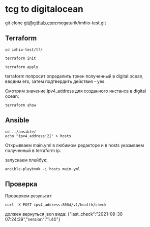 # tcg to digitalocean

git clone git@github.com:megaturik/imhio-test.git

## Terraform
```
cd imhio-test/tf/

terraform init

terraform apply
```
terraform попросит определить токен полученный в digital ocean, вводим его,  затем подтвердить действия - yes.

Cмотрим значение ipv4_address для созданного инстанса в digital ocean:
```
terraform show 
```
## Ansible
```
cd ../ansible/
echo "ipv4_address:22" > hosts
```

Открывваем main.yml в любимом редакторе и в hosts указываем полученный в terraform ip.

запускаем плейбук:
```
ansible-playbook -i hosts main.yml
```
## Проверка
Проверяем результат:
```
curl -X POST ipv4_address:8084/v1/health/check
```
должен вернуться json вида:
{"last_check":"2021-09-30 07:24:39","version":"1.40"}

